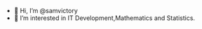 - 👋 Hi, I’m @samvictory
- 👀 I’m interested in IT Development,Mathematics and Statistics.


<!---
samvictory/samvictory is a ✨ special ✨ repository because its `README.md` (this file) appears on your GitHub profile.
You can click the Preview link to take a look at your changes.
--->
